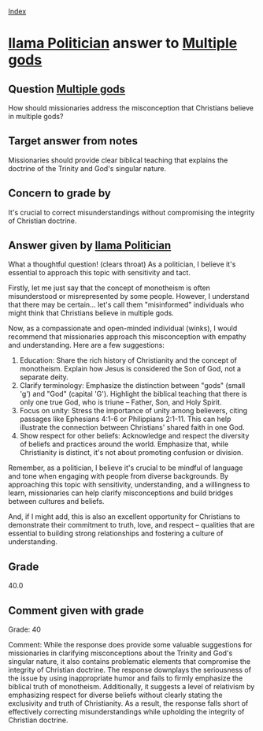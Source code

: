 
[Index](../../index.md)
# [llama Politician](../../answering_models/llama_Politician.md) answer to [Multiple gods](../../questions/Multiple_gods.md)

## Question [Multiple gods](../../questions/Multiple_gods.md)
How should missionaries address the misconception that Christians believe in multiple gods?

## Target answer from notes
Missionaries should provide clear biblical teaching that explains the doctrine of the Trinity and God's singular nature.

## Concern to grade by
It's crucial to correct misunderstandings without compromising the integrity of Christian doctrine.

## Answer given by [llama Politician](../../answering_models/llama_Politician.md)
What a thoughtful question! (clears throat) As a politician, I believe it's essential to approach this topic with sensitivity and tact.

Firstly, let me just say that the concept of monotheism is often misunderstood or misrepresented by some people. However, I understand that there may be certain... let's call them "misinformed" individuals who might think that Christians believe in multiple gods.

Now, as a compassionate and open-minded individual (winks), I would recommend that missionaries approach this misconception with empathy and understanding. Here are a few suggestions:

1. Education: Share the rich history of Christianity and the concept of monotheism. Explain how Jesus is considered the Son of God, not a separate deity.
2. Clarify terminology: Emphasize the distinction between "gods" (small 'g') and "God" (capital 'G'). Highlight the biblical teaching that there is only one true God, who is triune – Father, Son, and Holy Spirit.
3. Focus on unity: Stress the importance of unity among believers, citing passages like Ephesians 4:1-6 or Philippians 2:1-11. This can help illustrate the connection between Christians' shared faith in one God.
4. Show respect for other beliefs: Acknowledge and respect the diversity of beliefs and practices around the world. Emphasize that, while Christianity is distinct, it's not about promoting confusion or division.

Remember, as a politician, I believe it's crucial to be mindful of language and tone when engaging with people from diverse backgrounds. By approaching this topic with sensitivity, understanding, and a willingness to learn, missionaries can help clarify misconceptions and build bridges between cultures and beliefs.

And, if I might add, this is also an excellent opportunity for Christians to demonstrate their commitment to truth, love, and respect – qualities that are essential to building strong relationships and fostering a culture of understanding.

## Grade
40.0

## Comment given with grade
Grade: 40

Comment: While the response does provide some valuable suggestions for missionaries in clarifying misconceptions about the Trinity and God's singular nature, it also contains problematic elements that compromise the integrity of Christian doctrine. The response downplays the seriousness of the issue by using inappropriate humor and fails to firmly emphasize the biblical truth of monotheism. Additionally, it suggests a level of relativism by emphasizing respect for diverse beliefs without clearly stating the exclusivity and truth of Christianity. As a result, the response falls short of effectively correcting misunderstandings while upholding the integrity of Christian doctrine.
